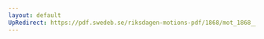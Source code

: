 ```yaml
---
layout: default
UpRedirect: https://pdf.swedeb.se/riksdagen-motions-pdf/1868/mot_1868__ak__00301/mot_1868__ak__00301_003.pdf
---
```

